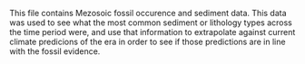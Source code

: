 This file contains Mezosoic fossil occurence and sediment data. This data was used to see what the most common sediment or lithology types across the time period were, 
and use that information to extrapolate against current climate predicions of the era in order to see if those predictions are in line with the fossil evidence.
